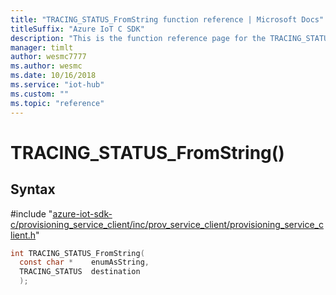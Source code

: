 ```yaml
---                             
title: "TRACING_STATUS_FromString function reference | Microsoft Docs" 
titleSuffix: "Azure IoT C SDK"            
description: "This is the function reference page for the TRACING_STATUS_FromString() function in the Azure IoT C SDK. This SDK is used with Azure IoT Hub and Azure IoT Hub Device Provisioning Service"            
manager: timlt                 
author: wesmc7777              
ms.author: wesmc               
ms.date: 10/16/2018                    
ms.service: "iot-hub"             
ms.custom: ""                
ms.topic: "reference"        
---                            
```


# TRACING_STATUS_FromString()

## Syntax

\#include "[azure-iot-sdk-c/provisioning_service_client/inc/prov_service_client/provisioning_service_client.h](../provisioning-service-client-h.md)"  
```C
int TRACING_STATUS_FromString(
  const char *    enumAsString,
  TRACING_STATUS  destination
  );
```

